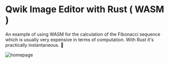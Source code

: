 # Qwik Image Editor with Rust ( WASM )

An example of using WASM for the calculation of the Fibonacci sequence which is usually very expensive in terms of computation.
With Rust it's practically instantaneous. 🚀

![homepage](https://github.com/gioboa/qwik-wasm-example/assets/35845425/6e05e9cb-70a2-4ed9-a7e4-64a324123bc6)


